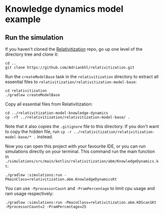 # Knowledge dynamics model example

## Run the simulation

If you haven't cloned the [Relativitization](https://github.com/Adriankhl/relativitization) repo,
go up one level of the directory tree and clone it:

```
cd ..
git clone https://github.com/Adriankhl/relativitization.git

```

Run the `createModelBase` task in the `relativitization` directory to extract all essential files to 
`relativitization/relativitization-model-base`:

```
cd relativitization
./gradlew createModelBase
```

Copy all essential files from Relativitization:

```
cd ../relativitization-model-knowledge-dynamics
cp -rT ../relativitization/relativitization-model-base/ .
```

Note that it also copies the `.gitignore` file to this directory. If you don't want to copy the
hidden file, run `cp -r ../relativitization/relativitization-model-base/* .` instead.

Now you can open this project with your favourite IDE, or you can run simulations directly on
your terminal. This command run the main function in 
`./simulations/src/main/kotlin/relativitization/abm/KnowledgeDynamics.kt`:

```
./gradlew :simulations:run -PmainClass=relativitization.abm.KnowledgeDynamicsKt
```

You can use `-PprocessorCount` and `-PramPercentage` to limit cpu usage and ram usage respectively:

```
./gradlew :simulations:run -PmainClass=relativitization.abm.KDScan1Kt -PprocessorCount=2 -PramPercentage=25
```
